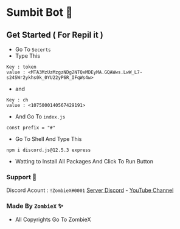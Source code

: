 
# Sumbit Bot 📄

## Get Started ( For Repil it ) 
* Go To `Secerts`
* Type This
```
Key : token
value : <MTA3MzUzMzgzNDg2NTQxMDEyMA.GQAWws.LwW_L7-s24SWr2ykhs0k_0YU22yP6R_IFqWs4w>
```

* and 
```
Key : ch
value : <1075000140567429191>
```
* And Go To `index.js`
```
const prefix = "#" 
```
* Go To Shell And Type This 
```
npm i discord.js@12.5.3 express
``` 
* Watting to Install All Packages And Click To Run Button

### Support 🔰
Discord Acount : `!ZombieX#0001`
[Server Discord](https://discord.gg/crJx77aEsq) - [YouTube Channel](https://youtube.com/channel/UC0A5FZItuziL5iWIinQeKcQ)

### Made By `ZombieX` ✨
* All Copyrights Go To ZombieX 
